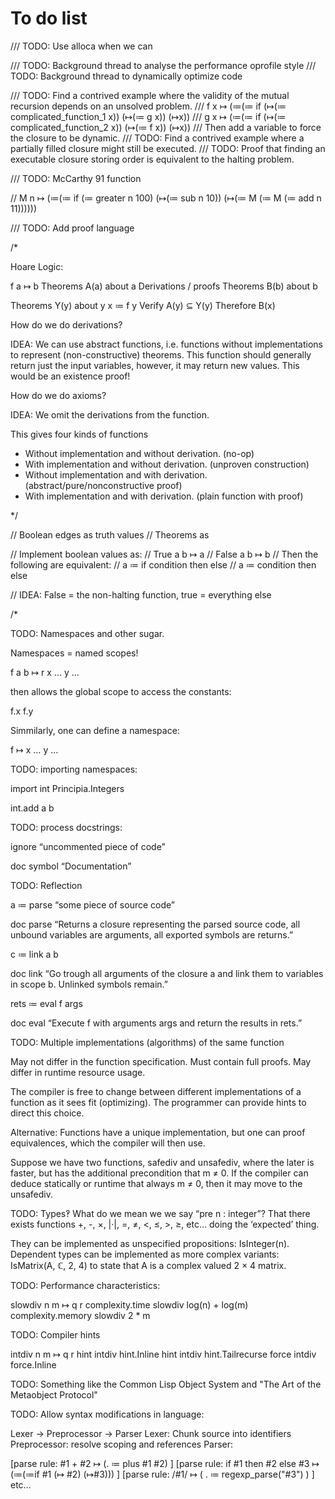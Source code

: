 # To do list

/// TODO: Use alloca when we can

/// TODO: Background thread to analyse the performance oprofile style
/// TODO: Background thread to dynamically optimize code

/// TODO: Find a contrived example where the validity of the mutual recursion depends on an unsolved problem.
///       f x ↦ (≔(≔ if (↦(≔ complicated_function_1 x)) (↦(≔ g x)) (↦x))
///       g x ↦ (≔(≔ if (↦(≔ complicated_function_2 x)) (↦(≔ f x)) (↦x))
/// Then add a variable to force the closure to be dynamic.
/// TODO: Find a contrived example where a partially filled closure might still be executed.
/// TODO: Proof that finding an executable closure storing order is equivalent to the halting problem.

/// TODO: McCarthy 91 function

// M n ↦ (≔(≔ if (≔ greater n 100) (↦(≔ sub n 10)) (↦(≔ M (≔ M (≔ add n 11))))))


/// TODO: Add proof language

/*

Hoare Logic:

f a ↦ b
	Theorems A(a) about a
	Derivations / proofs
	Theorems B(b) about b

Theorems Y(y) about y
x ≔ f y
	Verify A(y) ⊆ Y(y)
	Therefore B(x)

How do we do derivations?

IDEA: We can use abstract functions, i.e. functions without implementations
 to represent (non-constructive) theorems.
This function should generally return just the input variables,
however, it may return new values. This would be an existence proof!

How do we do axioms?

IDEA: We omit the derivations from the function.

This gives four kinds of functions

- Without implementation and without derivation. (no-op)
- With implementation and without derivation. (unproven construction)
- Without implementation and with derivation. (abstract/pure/nonconstructive proof)
- With implementation and with derivation. (plain function with proof)

*/


// Boolean edges as truth values
// Theorems as 

// Implement boolean values as:
// True a b ↦ a
// False a b ↦ b
// Then the following are equivalent:
// a ≔ if condition then else
// a ≔ condition then else

// IDEA: False = the non-halting function, true = everything else


/*

TODO: Namespaces and other sugar.

Namespaces = named scopes!

f a b ↦ r
	x …
	y …

then allows the global scope to access the constants:

f.x
f.y


Simmilarly, one can define a namespace:

f ↦
	x …
	y …

TODO: importing namespaces:

import int Principia.Integers

int.add a b


TODO: process docstrings:

ignore “uncommented piece of code”

doc symbol “Documentation”


TODO: Reflection

a ≔ parse “some piece of source code”

doc parse “Returns a closure representing the parsed source code, all unbound variables are arguments, all exported symbols are returns.”

c ≔ link a b

doc link “Go trough all arguments of the closure a and link them to variables in scope b. Unlinked symbols remain.”

rets ≔ eval f args

doc eval “Execute f with arguments args and return the results in rets.”


TODO: Multiple implementations (algorithms) of the same function

May not differ in the function specification. Must contain full proofs. May differ in runtime resource usage.

The compiler is free to change between different implementations of a function as it sees fit (optimizing). The programmer can provide hints to direct this choice.

Alternative: Functions have a unique implementation, but one can proof equivalences, which the compiler will then use.

Suppose we have two functions, safediv and unsafediv, where the later is faster, but has the additional precondition that m ≠ 0. If the compiler can deduce statically or runtime that always m ≠ 0, then it may move to the unsafediv.


TODO: Types‽ What do we mean we we say “pre n : integer”?
That there exists functions +, -, ×, |·|, =, ≠, <, ≤, >, ≥, etc… doing the ‘expected’ thing.

They can be implemented as unspecified propositions: IsInteger(n). Dependent types can be implemented as more complex variants: IsMatrix(A, ℂ, 2, 4) to state that A is a complex valued 2 × 4 matrix.


TODO: Performance characteristics:

slowdiv n m ↦ q r
	complexity.time slowdiv log(n) + log(m) 
	complexity.memory slowdiv 2 * m


TODO: Compiler hints

intdiv n m ↦ q r
	hint intdiv hint.Inline
	hint intdiv hint.Tailrecurse
	force intdiv force.Inline


TODO: Something like the Common Lisp Object System and "The Art of the Metaobject Protocol"


TODO: Allow syntax modifications in language:

Lexer -> Preprocessor -> Parser
Lexer: Chunk source into identifiers
Preprocessor: resolve scoping and references
Parser: 


[parse rule:  #1 + #2 ↦ (. ≔ plus #1 #2) ]
[parse rule:  if #1 then #2 else #3  ↦ (≔(≔if #1 (↦ #2) (↦#3))) ]
[parse rule:  /#1/ ↦ ( . ≔  regexp_parse("#3") ) ]
etc…

